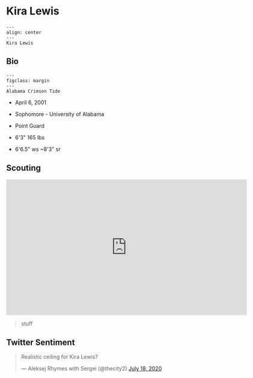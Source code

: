 Kira Lewis
===

```{figure} ../img/kira_lewis.jpg
---
align: center
---
Kira Lewis
```

## Bio
```{figure} ../img/alabama.png
---
figclass: margin
---
Alabama Crimson Tide
```

- April 6, 2001

- Sophomore - University of Alabama

- Point Guard

- 6'3" 165 lbs

- 6'6.5" ws ~8'3" sr

## Scouting
<iframe width="640" height="360" src="https://www.youtube.com/embed/gooKhwDBRQE" frameborder="0" allow="accelerometer; autoplay; encrypted-media; gyroscope; picture-in-picture" allowfullscreen></iframe>

>stuff 

## Twitter Sentiment

<blockquote class="twitter-tweet"><p lang="en" dir="ltr">Realistic ceiling for Kira Lewis?</p>&mdash; Aleksej Rhymes with Sergei (@thecity2) <a href="https://twitter.com/thecity2/status/1284637824084357120?ref_src=twsrc%5Etfw">July 18, 2020</a></blockquote> <script async src="https://platform.twitter.com/widgets.js" charset="utf-8"></script>